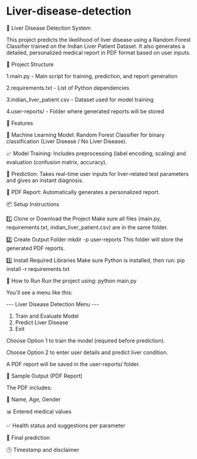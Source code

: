 # Liver-disease-detection

🧪 Liver Disease Detection System

This project predicts the likelihood of liver disease using a Random Forest Classifier trained on the Indian Liver Patient Dataset. It also generates a detailed, personalized medical report in PDF format based on user inputs.

📁 Project Structure

1.main.py                   - Main script for training, prediction, and report generation

2.requirements.txt          - List of Python dependencies

3.indian_liver_patient.csv  - Dataset used for model training

4.user-reports/             - Folder where generated reports will be stored


🚀 Features

🔬 Machine Learning Model: Random Forest Classifier for binary classification (Liver Disease / No Liver Disease).

📈 Model Training: Includes preprocessing (label encoding, scaling) and evaluation (confusion matrix, accuracy).

🧾 Prediction: Takes real-time user inputs for liver-related test parameters and gives an instant diagnosis.

📄 PDF Report: Automatically generates a personalized report.


📦 Setup Instructions

1️⃣ Clone or Download the Project
Make sure all files (main.py, requirements.txt, indian_liver_patient.csv) are in the same folder.

2️⃣ Create Output Folder
    mkdir -p user-reports
This folder will store the generated PDF reports.

3️⃣ Install Required Libraries
Make sure Python is installed, then run:
pip install -r requirements.txt


🏃 How to Run
Run the project using:
python main.py

You'll see a menu like this:

--- Liver Disease Detection Menu ---
1. Train and Evaluate Model
2. Predict Liver Disease
3. Exit
   
Choose Option 1 to train the model (required before prediction).

Choose Option 2 to enter user details and predict liver condition.

A PDF report will be saved in the user-reports/ folder.


📄 Sample Output (PDF Report)

The PDF includes:

👤 Name, Age, Gender

📊 Entered medical values

✅ Health status and suggestions per parameter

📌 Final prediction

🕒 Timestamp and disclaimer
